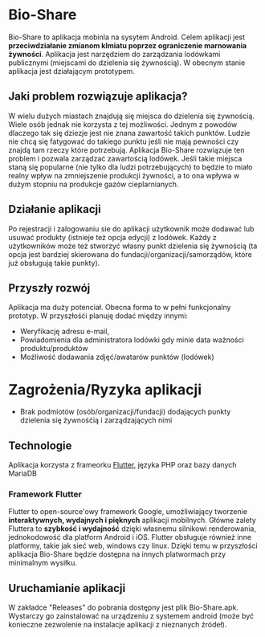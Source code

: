 # Bio-Share
Bio-Share to aplikacja mobinla na sysytem Android. Celem aplikacji jest **przeciwdziałanie zmianom klmiatu poprzez ograniczenie marnowania żywności**. Aplikacja jest narzędziem do zarządzania lodówkami publicznymi (miejscami do dzielenia się żywnością). W obecnym stanie aplikacja jest działającym prototypem.

## Jaki problem rozwiązuje aplikacja?
W wielu dużych miastach znajdują się miejsca do dzielenia się żywnością. Wiele osób jednak nie korzysta z tej możliwości. Jednym z powodów dlaczego tak się dziezje jest nie znana zawartość takich punktów. Ludzie nie chcą się fatygować do takiego punktu jeśli nie mają pewności czy znajdą tam rzeczy które potrzebują. Aplikacja Bio-Share rozwiązuje ten problem i pozwala zarządzać zawartością lodówek. Jeśli takie miejsca  staną się popularne (nie tylko dla ludzi potrzebujących) to będzie to miało realny wpływ na zmniejszenie produkcji żywności, a to ona wpływa w dużym stopniu na produkcje gazów cieplarnianych.

## Działanie aplikacji
Po rejestracji i zalogowaniu sie do aplikacji użytkownik może dodawać lub usuwać produkty (istnieje też opcja edycji) z lodówek. Każdy z użytkowników może też stworzyć własny punkt dzielenia się żywnością (ta opcja jest bardziej skierowana do fundacji/organizacji/samorządów, które już obsługują takie punkty).

## Przyszły rozwój
Aplikacja ma duży potenciał. Obecna forma to w pełni funkcjonalny prototyp. W przyszłośći planuję dodać między innymi: 
* Weryfikację adresu e-mail,
* Powiadomienia dla administratora lodówki gdy minie data ważności produktu/produktów
* Możliwość dodawania zdjęć/awatarów punktów (lodówek)

# Zagrożenia/Ryzyka aplikacji
* Brak podmiotów (osób/organizacji/fundacji) dodających punkty dzielenia się żywnośćią i zarządzających nimi

## Technologie
Aplikacja korzysta z frameorku [Flutter](https://flutter.dev/), języka PHP oraz bazy danych MariaDB

### Framework Flutter
Flutter to open-source'owy framework Google, umożliwiający tworzenie **interaktywnych, wydajnych i pięknych** aplikacji mobilnych. Główne zalety Fluttera to **szybkość i wydajność** dzięki własnemu silnikowi renderowania, jednokodowość dla platform Android i iOS. Flutter obsługuje również inne platformy, takie jak sieć web, windows czy linux. Dzięki temu w przyszłości aplikacja Bio-Share będzie dostępna na innych platwormach przy minimalnym wysiłku.

## Uruchamianie aplikacji
W zakładce "Releases" do pobrania dostępny jest plik Bio-Share.apk. Wystarczy go zainstalować na urządzeniu z systemem android (może być konieczne zezwolenie na instalacje aplikacji z nieznanych źródeł).
